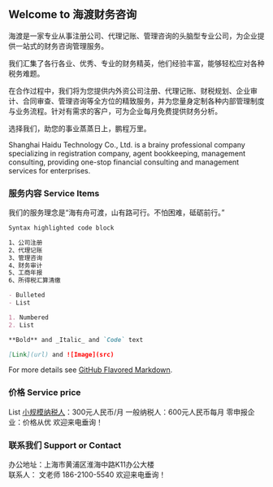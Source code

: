 ## Welcome to 海渡财务咨询

海渡是一家专业从事注册公司、代理记账、管理咨询的头脑型专业公司，为企业提供一站式的财务咨询管理服务。

我们汇集了各行各业、优秀、专业的财务精英，他们经验丰富，能够轻松应对各种税务难题。

在合作过程中，我们将为您提供内外资公司注册、代理记账、财税规划、企业审计、合同审查、管理咨询等全方位的精致服务，并为您量身定制各种内部管理制度与业务流程。针对有需求的客户，可为企业每月免费提供财务分析。

选择我们，助您的事业蒸蒸日上，鹏程万里。



Shanghai Haidu Technology Co., Ltd. is a brainy professional company specializing in registration company, agent bookkeeping, management consulting, providing one-stop financial consulting and management services for enterprises.

### 服务内容 Service Items

我们的服务理念是“海有舟可渡，山有路可行。不怕困难，砥砺前行。”

```markdown
Syntax highlighted code block

1、公司注册
2、代理记账
3、管理咨询
4、财务审计
5、工商年报
6、所得税汇算清缴

- Bulleted
- List

1. Numbered
2. List

**Bold** and _Italic_ and `Code` text

[Link](url) and ![Image](src)
```

For more details see [GitHub Flavored Markdown](https://guides.github.com/features/mastering-markdown/).

### 价格 Service price
List [小规模纳税人](https://baike.baidu.com/item/%E5%B0%8F%E8%A7%84%E6%A8%A1%E7%BA%B3%E7%A8%8E%E4%BA%BA/5503770?fr=aladdin)：300元人民币/月
一般纳税人：600元人民币每月
零申报企业：价格从优
 欢迎来电垂询！


### 联系我们  Support or Contact  

办公地址：上海市黄浦区淮海中路K11办公大楼     
联系人： 文老师   186-2100-5540
欢迎来电垂询！
